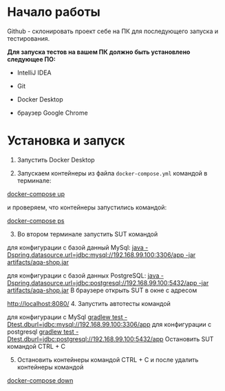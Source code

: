 # Начало работы

Github - склонировать проект себе на ПК для последующего запуска и тестирования.

**Для запуска тестов на вашем ПК должно быть установлено следующее ПО:**

* IntelliJ IDEA

* Git

* Docker Desktop

* браузер Google Chrome 

# Установка и запуск

1. Запустить Docker Desktop

2. Запускаем контейнеры из файла `docker-compose.yml` командой в терминале:

[docker-compose up]()

и проверяем, что контейнеры запустились командой:

[docker-compose ps]()

3. Во втором терминале запустить SUT командой

для конфигурации с базой данный MySql:
[java -Dspring.datasource.url=jdbc:mysql://192.168.99.100:3306/app -jar artifacts/aqa-shop.jar]()

для конфигурации с базой данных PostgreSQL:
[java -Dspring.datasource.url=jdbc:postgresql://192.168.99.100:5432/app -jar artifacts/aqa-shop.jar]()
В браузере открыть SUT в окне с адресом

[http://localhost:8080/]()
4. Запустить автотесты командой

для конфигурации с MySql
[gradlew test -Dtest.dburl=jdbc:mysql://192.168.99.100:3306/app]()
для конфигурации с postgresql
[gradlew test -Dtest.dburl=jdbc:postgresql://192.168.99.100:5432/app]()
Остановить SUT командой CTRL + C

5. Остановить контейнеры командой CTRL + C и после удалить контейнеры командой

[docker-compose down]()